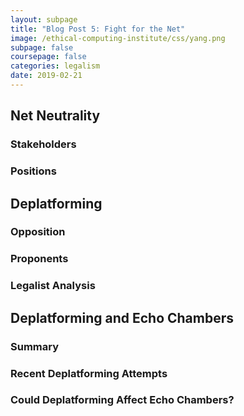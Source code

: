 ```yaml
---
layout: subpage
title: "Blog Post 5: Fight for the Net"
image: /ethical-computing-institute/css/yang.png
subpage: false
coursepage: false
categories: legalism
date: 2019-02-21
---
```

<link rel="stylesheet" href="/ethical-computing-institute/css/legalist.css">

## Net Neutrality

### Stakeholders

### Positions


## Deplatforming

### Opposition

### Proponents

### Legalist Analysis


## Deplatforming and Echo Chambers

### Summary

### Recent Deplatforming Attempts

### Could Deplatforming Affect Echo Chambers?
